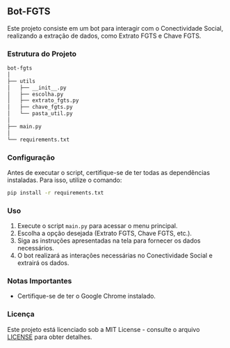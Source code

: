 ## Bot-FGTS

Este projeto consiste em um bot para interagir com o Conectividade Social, realizando a extração de dados, como Extrato FGTS e Chave FGTS.

### Estrutura do Projeto

```markdown
bot-fgts
│
├── utils
│   ├── __init__.py
│   ├── escolha.py
│   ├── extrato_fgts.py
│   ├── chave_fgts.py
│   └── pasta_util.py
│
├── main.py
│
└── requirements.txt
```

### Configuração

Antes de executar o script, certifique-se de ter todas as dependências instaladas. Para isso, utilize o comando:

```bash
pip install -r requirements.txt
```

### Uso

1. Execute o script `main.py` para acessar o menu principal.
2. Escolha a opção desejada (Extrato FGTS, Chave FGTS, etc.).
3. Siga as instruções apresentadas na tela para fornecer os dados necessários.
4. O bot realizará as interações necessárias no Conectividade Social e extrairá os dados.

### Notas Importantes

- Certifique-se de ter o Google Chrome instalado.

### Licença

Este projeto está licenciado sob a MIT License - consulte o arquivo [LICENSE](LICENSE) para obter detalhes.
